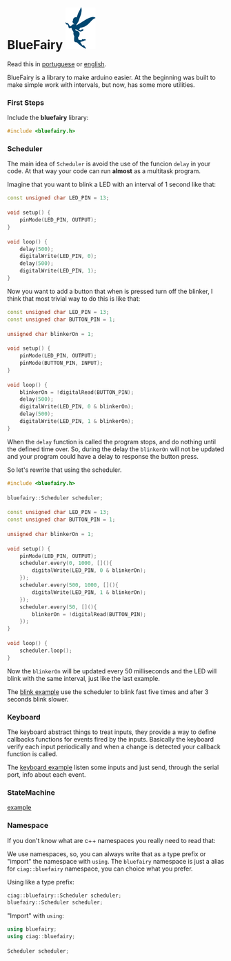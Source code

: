 # BlueFairy ![bluefairy logo](/assets/logo.svg)

Read this in [portuguese](README.pt_BR.md) or [english](README.md).

BlueFairy is a library to make arduino easier. At the beginning was built to make simple work with intervals, but now, has some more utilities.

### First Steps

Include the **bluefairy** library:
```c++
#include <bluefairy.h>
```


### Scheduler

The main idea of `Scheduler` is avoid the use of the funcion `delay` in your code.
At that way your code can run **almost** as a multitask program.


Imagine that you want to blink a LED with an interval of 1 second like that:

```c++
const unsigned char LED_PIN = 13;

void setup() {
    pinMode(LED_PIN, OUTPUT);
}

void loop() {
    delay(500);
    digitalWrite(LED_PIN, 0);
    delay(500);
    digitalWrite(LED_PIN, 1);
}
```

Now you want to add a button that when is pressed turn off the blinker, I think that most trivial way to do this is like that:


```c++
const unsigned char LED_PIN = 13;
const unsigned char BUTTON_PIN = 1;

unsigned char blinkerOn = 1;

void setup() {
    pinMode(LED_PIN, OUTPUT);
    pinMode(BUTTON_PIN, INPUT);
}

void loop() {
    blinkerOn = !digitalRead(BUTTON_PIN);
    delay(500);
    digitalWrite(LED_PIN, 0 & blinkerOn);
    delay(500);
    digitalWrite(LED_PIN, 1 & blinkerOn);
}
```
When the `delay` function is called the program stops, and do nothing until the defined time over. So, during the delay the `blinkerOn` will not be updated and your program could have a delay to response the button press.

So let's rewrite that using the scheduler.

```c++
#include <bluefairy.h>

bluefairy::Scheduler scheduler;

const unsigned char LED_PIN = 13;
const unsigned char BUTTON_PIN = 1;

unsigned char blinkerOn = 1;

void setup() {
    pinMode(LED_PIN, OUTPUT);
    scheduler.every(0, 1000, [](){
        digitalWrite(LED_PIN, 0 & blinkerOn);
    });
    scheduler.every(500, 1000, [](){
        digitalWrite(LED_PIN, 1 & blinkerOn);
    });
    scheduler.every(50, [](){
        blinkerOn = !digitalRead(BUTTON_PIN);
    });
}

void loop() {
    scheduler.loop();
}
```

Now the `blinkerOn` will be updated every 50 milliseconds and the LED will blink with the same interval, just like the last example.

The [blink example](/examples/Blink/Blink.ino) use the scheduler to blink fast five times and after 3 seconds blink slower.

### Keyboard

The keyboard abstract things to treat inputs, they provide a way to define callbacks functions for events fired by the inputs.
Basically the keyboard verify each input periodically and when a change is detected your callback function is called.

The [keyboard example](/examples/Keyboard/Keyboard.ino) listen some inputs and just send, through the serial port, info about each event.

### StateMachine

[example](/examples/State/State.ino)

### Namespace

If you don't know what are c++ namespaces you really need to read that:

We use namespaces, so, you can always write that as a type prefix or "import" the namespace with `using`.
The `bluefairy` namespace is just a alias for `ciag::bluefairy` namespace, you can choice what you prefer.

Using like a type prefix:

```c++
ciag::bluefairy::Scheduler scheduler;
bluefairy::Scheduler scheduler;
```

"Import" with `using`:

```c++
using bluefairy;
using ciag::bluefairy;

Scheduler scheduler;
```